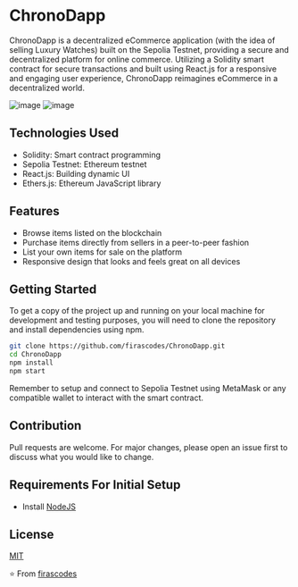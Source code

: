 # ChronoDapp

ChronoDapp is a decentralized eCommerce application (with the idea of selling Luxury Watches) built on the Sepolia Testnet, providing a secure and decentralized platform for online commerce. Utilizing a Solidity smart contract for secure transactions and built using React.js for a responsive and engaging user experience, ChronoDapp reimagines eCommerce in a decentralized world.

![image](https://github.com/firascodes/chronodapp/assets/72166289/bc271eec-27de-4eb8-811b-ac80ac4bbff9)
![image](https://github.com/firascodes/chronodapp/assets/72166289/060d46d2-91a8-43ab-bf98-c0bff54bf7e0)



## Technologies Used

- Solidity: Smart contract programming
- Sepolia Testnet: Ethereum testnet
- React.js: Building dynamic UI
- Ethers.js: Ethereum JavaScript library

## Features

- Browse items listed on the blockchain
- Purchase items directly from sellers in a peer-to-peer fashion
- List your own items for sale on the platform
- Responsive design that looks and feels great on all devices

## Getting Started

To get a copy of the project up and running on your local machine for development and testing purposes, you will need to clone the repository and install dependencies using npm.

```bash
git clone https://github.com/firascodes/ChronoDapp.git
cd ChronoDapp
npm install
npm start
```

Remember to setup and connect to Sepolia Testnet using MetaMask or any compatible wallet to interact with the smart contract.

## Contribution

Pull requests are welcome. For major changes, please open an issue first to discuss what you would like to change.

## Requirements For Initial Setup
- Install [NodeJS](https://nodejs.org/en/)


## License

[MIT](./LICENSE)

⭐️ From [firascodes](https://github.com/firascodes)
